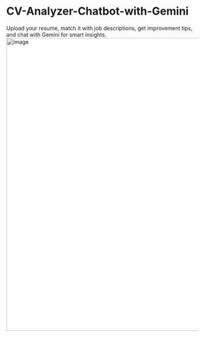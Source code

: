 # CV-Analyzer-Chatbot-with-Gemini
Upload your resume, match it with job descriptions, get improvement tips, and chat with Gemini for smart insights.
<img width="1366" height="768" alt="image" src="https://github.com/user-attachments/assets/c2a73569-475b-4b57-a089-184fdc6abd19" />
